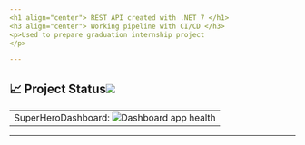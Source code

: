```yaml
---
<h1 align="center"> REST API created with .NET 7 </h1>
<h3 align="center"> Working pipeline with CI/CD </h3>
<p>Used to prepare graduation internship project
</p>

---
```


<!-- markdownlint-disable -->
## :chart_with_upwards_trend: Project Status[![](./docs/img/pin.svg)](#project-status:) 

<table align="center" class="no-border" >
  <tr>
    <td>SuperHeroDashboard: <img src="https://github.com/S8-Selfstudy/superhero-dashboard/actions/workflows/angular.yml/badge.svg" alt="Dashboard app health"/></td>
  </tr>
</table>

---
